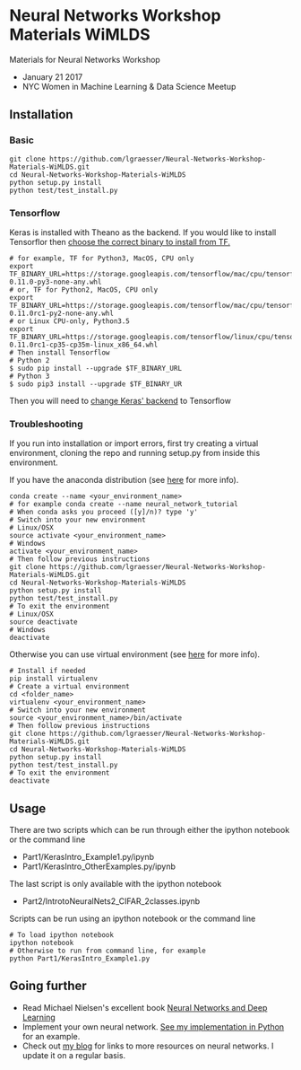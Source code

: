 # Neural Networks Workshop Materials WiMLDS

Materials for Neural Networks Workshop
* January 21 2017
* NYC Women in Machine Learning &amp; Data Science Meetup

## Installation

### Basic

```shell
git clone https://github.com/lgraesser/Neural-Networks-Workshop-Materials-WiMLDS.git
cd Neural-Networks-Workshop-Materials-WiMLDS
python setup.py install
python test/test_install.py
```

### Tensorflow

Keras is installed with Theano as the backend. If you would like to install Tensorflor then [choose the correct binary to install from TF.](https://www.tensorflow.org/versions/r0.11/get_started/os_setup.html#pip-installation)

```shell
# for example, TF for Python3, MacOS, CPU only
export TF_BINARY_URL=https://storage.googleapis.com/tensorflow/mac/cpu/tensorflow-0.11.0-py3-none-any.whl
# or, TF for Python2, MacOS, CPU only
export TF_BINARY_URL=https://storage.googleapis.com/tensorflow/mac/cpu/tensorflow-0.11.0rc1-py2-none-any.whl
# or Linux CPU-only, Python3.5
export TF_BINARY_URL=https://storage.googleapis.com/tensorflow/linux/cpu/tensorflow-0.11.0rc1-cp35-cp35m-linux_x86_64.whl
# Then install Tensorflow
# Python 2
$ sudo pip install --upgrade $TF_BINARY_URL
# Python 3
$ sudo pip3 install --upgrade $TF_BINARY_UR
```
Then you will need to [change Keras' backend](https://keras.io/backend/) to Tensorflow

### Troubleshooting

If you run into installation or import errors, first try creating a virtual environment, cloning the repo and running setup.py from inside this environment. 

If you have the anaconda distribution (see [here](http://conda.pydata.org/docs/using/envs.html) for more info).

```shell
conda create --name <your_environment_name>
# for example conda create --name neural_network_tutorial
# When conda asks you proceed ([y]/n)? type 'y'
# Switch into your new environment
# Linux/OSX
source activate <your_environment_name>
# Windows
activate <your_environment_name>
# Then follow previous instructions
git clone https://github.com/lgraesser/Neural-Networks-Workshop-Materials-WiMLDS.git
cd Neural-Networks-Workshop-Materials-WiMLDS
python setup.py install
python test/test_install.py
# To exit the environment
# Linux/OSX
source deactivate
# Windows
deactivate
```

Otherwise you can use virtual environment (see [here](http://docs.python-guide.org/en/latest/dev/virtualenvs/) for more info).

```shell
# Install if needed
pip install virtualenv
# Create a virtual environment
cd <folder_name>
virtualenv <your_environment_name>
# Switch into your new environment
source <your_environment_name>/bin/activate
# Then follow previous instructions
git clone https://github.com/lgraesser/Neural-Networks-Workshop-Materials-WiMLDS.git
cd Neural-Networks-Workshop-Materials-WiMLDS
python setup.py install
python test/test_install.py
# To exit the environment
deactivate
```

## Usage

There are two scripts which can be run through either the ipython notebook or the command line
* Part1/KerasIntro_Example1.py/ipynb
* Part1/KerasIntro_OtherExamples.py/ipynb

The last script is only available with the ipython notebook
* Part2/IntrotoNeuralNets2_CIFAR_2classes.ipynb

Scripts can be run using an ipython notebook or the command line
```shell
# To load ipython notebook
ipython notebook
# Otherwise to run from command line, for example
python Part1/KerasIntro_Example1.py
```

## Going further

* Read Michael Nielsen's excellent book [Neural Networks and Deep Learning](http://neuralnetworksanddeeplearning.com/)
* Implement your own neural network. [See my implementation in Python](https://github.com/lgraesser/NeuralNetwork) for an example.
* Check out [my blog](https://learningmachinelearning.org/) for links to more resources on neural networks. I update it on a regular basis.
